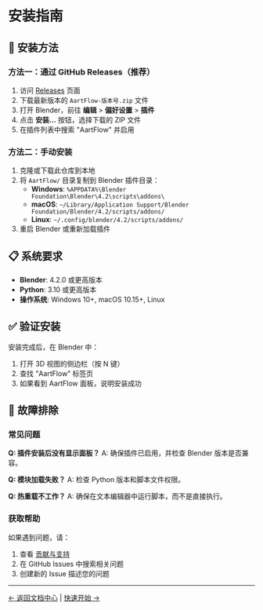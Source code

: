 # 安装指南

## 🚀 安装方法

### 方法一：通过 GitHub Releases（推荐）

1. 访问 [Releases](https://github.com/yizhww/AartFlow_blender/releases) 页面
2. 下载最新版本的 `AartFlow-版本号.zip` 文件
3. 打开 Blender，前往 **编辑** > **偏好设置** > **插件**
4. 点击 **安装...** 按钮，选择下载的 ZIP 文件
5. 在插件列表中搜索 "AartFlow" 并启用

### 方法二：手动安装

1. 克隆或下载此仓库到本地
2. 将 `AartFlow/` 目录复制到 Blender 插件目录：
   - **Windows**: `%APPDATA%\Blender Foundation\Blender\4.2\scripts\addons\`
   - **macOS**: `~/Library/Application Support/Blender Foundation/Blender/4.2/scripts/addons/`
   - **Linux**: `~/.config/blender/4.2/scripts/addons/`
3. 重启 Blender 或重新加载插件

## 📋 系统要求

- **Blender**: 4.2.0 或更高版本
- **Python**: 3.10 或更高版本
- **操作系统**: Windows 10+, macOS 10.15+, Linux

## ✅ 验证安装

安装完成后，在 Blender 中：

1. 打开 3D 视图的侧边栏（按 N 键）
2. 查找 "AartFlow" 标签页
3. 如果看到 AartFlow 面板，说明安装成功

## 🔧 故障排除

### 常见问题

**Q: 插件安装后没有显示面板？**
A: 确保插件已启用，并检查 Blender 版本是否兼容。

**Q: 模块加载失败？**
A: 检查 Python 版本和脚本文件权限。

**Q: 热重载不工作？**
A: 确保在文本编辑器中运行脚本，而不是直接执行。

### 获取帮助

如果遇到问题，请：
1. 查看 [贡献与支持](contributing-and-support.md)
2. 在 GitHub Issues 中搜索相关问题
3. 创建新的 Issue 描述您的问题

---

[← 返回文档中心](README.md) | [快速开始 →](quick-start.md)

